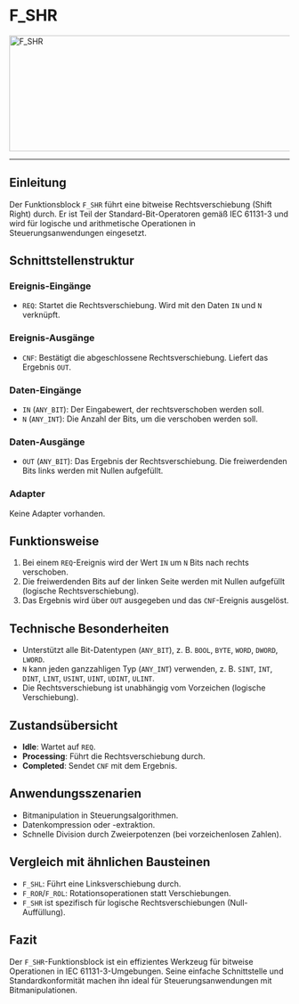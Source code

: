 # F_SHR

<img width="1350" height="208" alt="F_SHR" src="https://github.com/user-attachments/assets/7ff0f80c-c8c6-4472-85d8-32658fa25627" />

* * * * * * * * * *
## Einleitung
Der Funktionsblock `F_SHR` führt eine bitweise Rechtsverschiebung (Shift Right) durch. Er ist Teil der Standard-Bit-Operatoren gemäß IEC 61131-3 und wird für logische und arithmetische Operationen in Steuerungsanwendungen eingesetzt.

## Schnittstellenstruktur

### **Ereignis-Eingänge**
- `REQ`: Startet die Rechtsverschiebung. Wird mit den Daten `IN` und `N` verknüpft.

### **Ereignis-Ausgänge**
- `CNF`: Bestätigt die abgeschlossene Rechtsverschiebung. Liefert das Ergebnis `OUT`.

### **Daten-Eingänge**
- `IN` (`ANY_BIT`): Der Eingabewert, der rechtsverschoben werden soll.
- `N` (`ANY_INT`): Die Anzahl der Bits, um die verschoben werden soll.

### **Daten-Ausgänge**
- `OUT` (`ANY_BIT`): Das Ergebnis der Rechtsverschiebung. Die freiwerdenden Bits links werden mit Nullen aufgefüllt.

### **Adapter**
Keine Adapter vorhanden.

## Funktionsweise
1. Bei einem `REQ`-Ereignis wird der Wert `IN` um `N` Bits nach rechts verschoben.
2. Die freiwerdenden Bits auf der linken Seite werden mit Nullen aufgefüllt (logische Rechtsverschiebung).
3. Das Ergebnis wird über `OUT` ausgegeben und das `CNF`-Ereignis ausgelöst.

## Technische Besonderheiten
- Unterstützt alle Bit-Datentypen (`ANY_BIT`), z. B. `BOOL`, `BYTE`, `WORD`, `DWORD`, `LWORD`.
- `N` kann jeden ganzzahligen Typ (`ANY_INT`) verwenden, z. B. `SINT`, `INT`, `DINT`, `LINT`, `USINT`, `UINT`, `UDINT`, `ULINT`.
- Die Rechtsverschiebung ist unabhängig vom Vorzeichen (logische Verschiebung).

## Zustandsübersicht
- **Idle**: Wartet auf `REQ`.
- **Processing**: Führt die Rechtsverschiebung durch.
- **Completed**: Sendet `CNF` mit dem Ergebnis.

## Anwendungsszenarien
- Bitmanipulation in Steuerungsalgorithmen.
- Datenkompression oder -extraktion.
- Schnelle Division durch Zweierpotenzen (bei vorzeichenlosen Zahlen).

## Vergleich mit ähnlichen Bausteinen
- `F_SHL`: Führt eine Linksverschiebung durch.
- `F_ROR`/`F_ROL`: Rotationsoperationen statt Verschiebungen.
- `F_SHR` ist spezifisch für logische Rechtsverschiebungen (Null-Auffüllung).

## Fazit
Der `F_SHR`-Funktionsblock ist ein effizientes Werkzeug für bitweise Operationen in IEC 61131-3-Umgebungen. Seine einfache Schnittstelle und Standardkonformität machen ihn ideal für Steuerungsanwendungen mit Bitmanipulationen.
